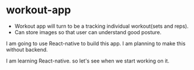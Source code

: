 # workout-app

- Workout app will turn to be a tracking individual workout(sets and reps).
- Can store images so that user can understand good posture.


I am going to use React-native to build this app. I am planning to make this without backend.

I am learning React-native. so let's see when we start working on it.
